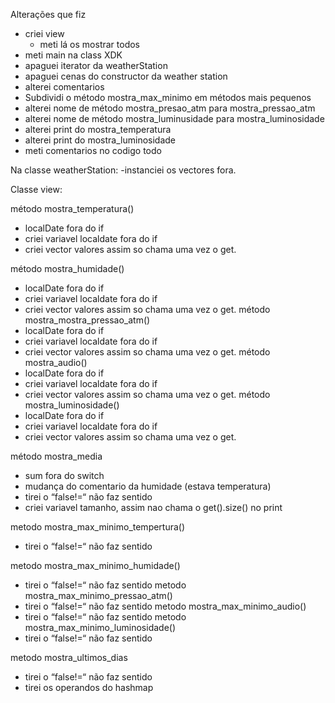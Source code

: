 Alterações que fiz

- criei view
    - meti lá os mostrar todos
- meti main na class XDK
- apaguei iterator da weatherStation
- apaguei cenas do constructor da weather station
- alterei comentarios
- Subdividi o método mostra_max_minimo em métodos mais pequenos
- alterei nome de método mostra_presao_atm para mostra_pressao_atm
- alterei nome de método mostra_luminusidade para mostra_luminosidade
- alterei print do mostra_temperatura
- alterei print do mostra_luminosidade
- meti comentarios no codigo todo

Na classe weatherStation:
-instanciei os vectores fora.

Classe view:

método mostra_temperatura()
- localDate fora do if
- criei variavel localdate fora do if
- criei vector valores assim so chama uma vez o get.

método mostra_humidade()
- localDate fora do if
- criei variavel localdate fora do if
- criei vector valores assim so chama uma vez o get.
método mostra_mostra_pressao_atm()
- localDate fora do if
- criei variavel localdate fora do if
- criei vector valores assim so chama uma vez o get.
método mostra_audio()
- localDate fora do if
- criei variavel localdate fora do if
- criei vector valores assim so chama uma vez o get.
método mostra_luminosidade()
- localDate fora do if
- criei variavel localdate fora do if
- criei vector valores assim so chama uma vez o get.



método mostra_media
- sum fora do switch
- mudança do comentario da humidade (estava temperatura)
- tirei o “false!=“  não faz sentido
- criei variavel tamanho, assim nao chama o get().size() no print

metodo mostra_max_minimo_tempertura()
- tirei o “false!=“  não faz sentido

metodo mostra_max_minimo_humidade()
- tirei o “false!=“  não faz sentido
metodo mostra_max_minimo_pressao_atm()
- tirei o “false!=“  não faz sentido
metodo mostra_max_minimo_audio()
- tirei o “false!=“  não faz sentido
metodo mostra_max_minimo_luminosidade()
- tirei o “false!=“  não faz sentido

metodo mostra_ultimos_dias
- tirei o “false!=“  não faz sentido
- tirei os operandos do hashmap
